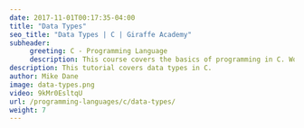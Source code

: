 ```yaml
---
date: 2017-11-01T00:17:35-04:00
title: "Data Types"
seo_title: "Data Types | C | Giraffe Academy"
subheader:
     greeting: C - Programming Language
     description: This course covers the basics of programming in C. Work your way through the videos and we'll teach you everything you need to know to start your programming journey!
description: This tutorial covers data types in C.
author: Mike Dane
image: data-types.png
video: 9kMr0EsltqU
url: /programming-languages/c/data-types/
weight: 7
---
```

